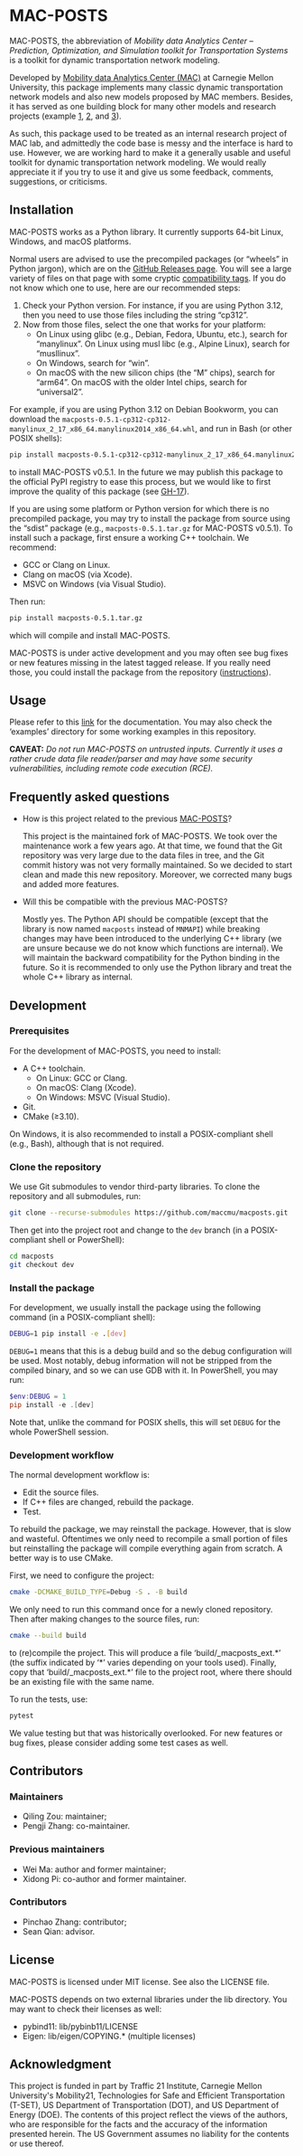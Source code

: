 # MAC-POSTS

MAC-POSTS, the abbreviation of *Mobility data Analytics Center – Prediction,
Optimization, and Simulation toolkit for Transportation Systems* is a toolkit
for dynamic transportation network modeling.

Developed by [Mobility data Analytics Center (MAC)][mac] at Carnegie Mellon
University, this package implements many classic dynamic transportation network
models and also new models proposed by MAC members. Besides, it has served as
one building block for many other models and research projects (example
[1][eg1], [2][eg2], and [3][eg3]).

As such, this package used to be treated as an internal research project of MAC
lab, and admittedly the code base is messy and the interface is hard to use.
However, we are working hard to make it a generally usable and useful toolkit
for dynamic transportation network modeling. We would really appreciate it if
you try to use it and give us some feedback, comments, suggestions, or
criticisms.

## Installation

MAC-POSTS works as a Python library. It currently supports 64-bit Linux,
Windows, and macOS platforms.

Normal users are advised to use the precompiled packages (or “wheels” in Python
jargon), which are on the [GitHub Releases page][releases]. You will see a large
variety of files on that page with some cryptic [compatibility tags]. If you do
not know which one to use, here are our recommended steps:

1. Check your Python version. For instance, if you are using Python 3.12, then
   you need to use those files including the string “cp312”.
2. Now from those files, select the one that works for your platform:
   - On Linux using glibc (e.g., Debian, Fedora, Ubuntu, etc.), search for
     “manylinux”. On Linux using musl libc (e.g., Alpine Linux), search for
     “musllinux”.
   - On Windows, search for “win”.
   - On macOS with the new silicon chips (the “M” chips), search for “arm64”. On
     macOS with the older Intel chips, search for “universal2”.

For example, if you are using Python 3.12 on Debian Bookworm, you can download
the `macposts-0.5.1-cp312-cp312-manylinux_2_17_x86_64.manylinux2014_x86_64.whl`,
and run in Bash (or other POSIX shells):

```sh
pip install macposts-0.5.1-cp312-cp312-manylinux_2_17_x86_64.manylinux2014_x86_64.whl
```

to install MAC-POSTS v0.5.1. In the future we may publish this package to the
official PyPI registry to ease this process, but we would like to first improve
the quality of this package (see [GH-17]).

If you are using some platform or Python version for which there is no
precompiled package, you may try to install the package from source using the
“sdist” package (e.g., `macposts-0.5.1.tar.gz` for MAC-POSTS v0.5.1). To install
such a package, first ensure a working C++ toolchain. We recommend:

- GCC or Clang on Linux.
- Clang on macOS (via Xcode).
- MSVC on Windows (via Visual Studio).

Then run:

```sh
pip install macposts-0.5.1.tar.gz
```

which will compile and install MAC-POSTS.

MAC-POSTS is under active development and you may often see bug fixes or new
features missing in the latest tagged release. If you really need those, you
could install the package from the repository ([instructions](#development)).

## Usage

Please refer to this [link][documentation] for the documentation. You may also
check the ‘examples’ directory for some working examples in this repository.

**CAVEAT:** *Do not run MAC-POSTS on untrusted inputs. Currently it uses a
rather crude data file reader/parser and may have some security vulnerabilities,
including remote code execution (RCE).*

## Frequently asked questions

* How is this project related to the previous [MAC-POSTS]?

  This project is the maintained fork of MAC-POSTS. We took over the maintenance
  work a few years ago. At that time, we found that the Git repository was very
  large due to the data files in tree, and the Git commit history was not very
  formally maintained. So we decided to start clean and made this new
  repository. Moreover, we corrected many bugs and added more features.

* Will this be compatible with the previous MAC-POSTS?

  Mostly yes. The Python API should be compatible (except that the library is
  now named `macposts` instead of `MNMAPI`) while breaking changes may have been
  introduced to the underlying C++ library (we are unsure because we do not know
  which functions are internal). We will maintain the backward compatibility for
  the Python binding in the future. So it is recommended to only use the Python
  library and treat the whole C++ library as internal.

## Development

### Prerequisites

For the development of MAC-POSTS, you need to install:

- A C++ toolchain.
  + On Linux: GCC or Clang.
  + On macOS: Clang (Xcode).
  + On Windows: MSVC (Visual Studio).
- Git.
- CMake (≥3.10).

On Windows, it is also recommended to install a POSIX-compliant shell (e.g.,
Bash), although that is not required.

### Clone the repository

We use Git submodules to vendor third-party libraries. To clone the repository
and all submodules, run:

```sh
git clone --recurse-submodules https://github.com/maccmu/macposts.git
```

Then get into the project root and change to the `dev` branch (in a
POSIX-compliant shell or PowerShell):

```sh
cd macposts
git checkout dev
```

### Install the package

For development, we usually install the package using the following command (in
a POSIX-compliant shell):

```sh
DEBUG=1 pip install -e .[dev]
```

`DEBUG=1` means that this is a debug build and so the debug configuration will
be used. Most notably, debug information will not be stripped from the compiled
binary, and so we can use GDB with it. In PowerShell, you may run:

```powershell
$env:DEBUG = 1
pip install -e .[dev]
```

Note that, unlike the command for POSIX shells, this will set `DEBUG` for the
whole PowerShell session.

### Development workflow

The normal development workflow is:

- Edit the source files.
- If C++ files are changed, rebuild the package.
- Test.

To rebuild the package, we may reinstall the package. However, that is slow and
wasteful. Oftentimes we only need to recompile a small portion of files but
reinstalling the package will compile everything again from scratch. A better
way is to use CMake.

First, we need to configure the project:

```sh
cmake -DCMAKE_BUILD_TYPE=Debug -S . -B build
```

We only need to run this command once for a newly cloned repository. Then after
making changes to the source files, run:

```sh
cmake --build build
```

to (re)compile the project. This will produce a file ‘build/_macposts_ext.\*’
(the suffix indicated by ‘\*’ varies depending on your tools used). Finally,
copy that ‘build/_macposts_ext.\*’ file to the project root, where there should
be an existing file with the same name.

To run the tests, use:

```sh
pytest
```

We value testing but that was historically overlooked. For new features or bug
fixes, please consider adding some test cases as well.

## Contributors

### Maintainers

- Qiling Zou: maintainer;
- Pengji Zhang: co-maintainer.

### Previous maintainers

- Wei Ma: author and former maintainer;
- Xidong Pi: co-author and former maintainer.

### Contributors

- Pinchao Zhang: contributor;
- Sean Qian: advisor.

## License

MAC-POSTS is licensed under MIT license. See also the LICENSE file.

MAC-POSTS depends on two external libraries under the lib directory. You may
want to check their licenses as well:

- pybind11: lib/pybinb11/LICENSE
- Eigen: lib/eigen/COPYING.\* (multiple licenses)

## Acknowledgment

This project is funded in part by Traffic 21 Institute, Carnegie Mellon
University's Mobility21, Technologies for Safe and Efficient Transportation
(T-SET), US Department of Transportation (DOT), and US Department of Energy
(DOE). The contents of this project reflect the views of the authors, who are
responsible for the facts and the accuracy of the information presented herein.
The US Government assumes no liability for the contents or use thereof.

[mac]: https://mac.heinz.cmu.edu/
[releases]: https://github.com/maccmu/macposts/releases
[documentation]: https://github.com/maccmu/macposts-documentations/blob/main/MAC_POSTS_users_manual.pdf
[MAC-POSTS]: https://github.com/Lemma1/MAC-POSTS
[macenter]: mailto:macenter@andrew.cmu.edu
[eg1]: https://doi.org/10.1016/j.trc.2019.05.011
[eg2]: https://doi.org/10.1016/j.trc.2020.102747
[eg3]: https://trid.trb.org/View/1573278
[compatibility tags]: https://packaging.python.org/en/latest/specifications/platform-compatibility-tags/#platform-compatibility-tags
[GH-17]: https://github.com/maccmu/macposts/issues/17
